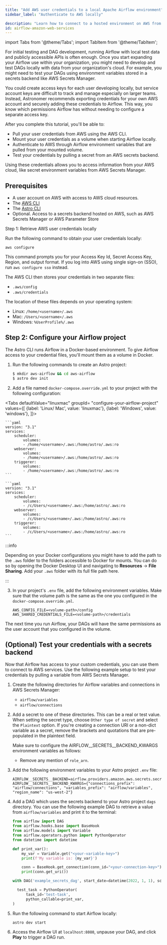 ```yaml
---
title: "Add AWS user credentials to a local Apache Airflow environment"
sidebar_label: "Authenticate to AWS locally"

description: "Learn how to connect to a hosted environment on AWS from Apache Airflow. Use AWS credentials to access secrets backends and more from a locally running Airflow environment."
id: airflow-amazon-web-services
---
```


import Tabs from '@theme/Tabs';
import TabItem from '@theme/TabItem';

For initial testing and DAG development, running Airflow with local test data and publicly accessible APIs is often enough. Once you start expanding your Airflow use within your organization, you might need to develop and test DAGs locally with data from your organization's cloud. For example, you might need to test your DAGs using environment variables stored in a secrets backend like AWS Secrets Manager.

You could create access keys for each user developing locally, but service account keys are difficult to track and manage especially on larger teams. Instead, Astronomer recommends exporting credentials for your own AWS account and securely adding these credentials to Airflow. This way, you know which permissions Airflow has without needing to configure a separate access key. 

After you complete this tutorial, you'll be able to: 

- Pull your user credentials from AWS using the AWS CLI.
- Mount your user credentials as a volume when starting Airflow locally.
- Authenticate to AWS through Airflow environment variables that are pulled from your mounted volume.
- Test your credentials by pulling a secret from an AWS secrets backend.

Using these credentials allows you to access information from your AWS cloud, like secret environment variables from AWS Secrets Manager.

## Prerequisites

- A user account on AWS with access to AWS cloud resources.
- The [AWS CLI](https://docs.aws.amazon.com/cli/latest/userguide/getting-started-install.html)
- The [Astro CLI](https://docs.astronomer.io/astro/cli/overview)
- Optional. Access to a secrets backend hosted on AWS, such as AWS Secrets Manager or AWS Parameter Store

Step 1:  Retrieve AWS user credentials locally

Run the following command to obtain your user credentials locally:
    
```
aws configure
```    

This command prompts you for your Access Key Id, Secret Access Key, Region, and output format. If you log into AWS using single sign-on (SSO), run `aws configure sso` instead.

The AWS CLI then stores your credentials in two separate files:
    
- `.aws/config`
- `.aws/credentials`

The location of these files depends on your operating system:

- Linux: `/home/<username>/.aws`
- Mac: `/Users/<username>/.aws`
- Windows: `%UserProfile%/.aws`

## Step 2: Configure your Airflow project


The Astro CLI runs Airflow in a Docker-based environment. To give Airflow access to your credential files, you'll mount them as a volume in Docker.

1. Run the following commands to create an Astro project:

    ```sh
    $ mkdir aws-airflow && cd aws-airflow
    $ astro dev init
    ```

2. Add a file named `docker-compose.override.yml` to your project with the following configuration: 


<Tabs
    defaultValue="linuxmac"
    groupId= "configure-your-airflow-project"
    values={[
        {label: 'Linux/ Mac', value: 'linuxmac'},
        {label: 'Windows', value: 'windows'},
    ]}>
<TabItem value="linuxmac">

    ```yaml
    version: "3.1"
    services:
        scheduler:
            volumes:
            - /home/<username>/.aws:/home/astro/.aws:ro
        webserver:
            volumes:
            - /home/<username>/.aws:/home/astro/.aws:ro
        triggerer:
            volumes:
            - /home/<username>/.aws:/home/astro/.aws:ro
    ```
</TabItem>
<TabItem value="windows">

    ```yaml
    version: "3.1"
    services:
        scheduler:
            volumes:
            - /c/Users/<username>/.aws:/home/astro/.aws:ro
        webserver:
            volumes:
            - /c/Users/<username>/.aws:/home/astro/.aws:ro
        triggerer:
            volumes:
            - /c/Users/<username>/.aws:/home/astro/.aws:ro
    ```

</TabItem>
</Tabs>

:::info

Depending on your Docker configurations you might have to add the path to the `.aws` folder to the folders accessible to Docker for mounts. You can do so by opening the Docker Desktop UI and navigating to **Resources** -> **File Sharing**. Add your `.aws` folder with its full file path here. 

:::

3. In your project's `.env` file, add the following environment variables. Make sure that the volume path is the same as the one you configured in the `docker-compose.override.yml`.


    ```
    AWS_CONFIG_FILE=<volume-path>/config
    AWS_SHARED_CREDENTIALS_FILE=<volume-path>/credentials
    ```

The next time you run Airflow, your DAGs will have the same permissions as the user account that you configured in the volume.

## (Optional) Test your credentials with a secrets backend

Now that Airflow has access to your custom credentials, you can use them to connect to AWS services. Use the following example setup to test your credentials by pulling a variable from AWS Secrets Manager. 

1. Create the following directories for Airflow variables and connections in AWS Secrets Manager:

    - `airflow/variables`
    - `airflow/connections`

2. Add a secret to one of these directories. This can be a real or test value. When setting the secret type, choose `Other type of secret` and select the `Plaintext` option. If you're creating a connection URI or a non-dict variable as a secret, remove the brackets and quotations that are pre-populated in the plaintext field.


    Make sure to configure the AIRFLOW__SECRETS__BACKEND_KWARGS environment variables as follows:
    - Remove any mention of `role_arn`.

3. Add the following environment variables to your Astro project `.env` file:

    ```text
    AIRFLOW__SECRETS__BACKEND=airflow.providers.amazon.aws.secrets.secrets_manager.SecretsManagerBackend
    AIRFLOW__SECRETS__BACKEND_KWARGS={"connections_prefix": "airflow/connections", "variables_prefix": "airflow/variables", "region_name": "us-west-2"}
    ```

4. Add a DAG  which uses the secrets backend to your Astro project `dags` directory. You can use the following example DAG to retrieve a value from `airflow/variables` and print it to the terminal:

    ```python
    from airflow import DAG
    from airflow.hooks.base import BaseHook
    from airflow.models import Variable
    from airflow.operators.python import PythonOperator
    from datetime import datetime
    
    def print_var():
        my_var = Variable.get("<your-variable-key>")
        print(f'My variable is: {my_var}')
    
        conn = BaseHook.get_connection(conn_id="<your-connection-key>")
        print(conn.get_uri())
    
    with DAG('example_secrets_dag', start_date=datetime(2022, 1, 1), schedule_interval=None) as dag:
    
      test_task = PythonOperator(
          task_id='test-task',
          python_callable=print_var,
    )
    ```

5. Run the following command to start Airflow locally:

    ```sh
    astro dev start
    ```

6. Access the Airflow UI at `localhost:8080`, unpause your DAG, and click **Play** to trigger a DAG run. 